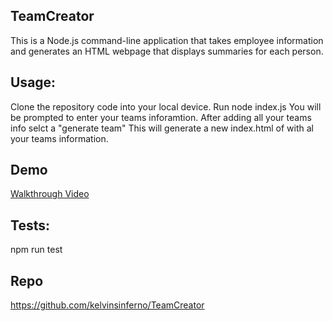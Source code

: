 ## TeamCreator
This is a Node.js command-line application that takes employee information and generates an HTML webpage that displays summaries for each person. 

## Usage:
Clone the repository code into your local device. 
Run node index.js 
You will be prompted to enter your teams inforamtion.
After adding all your teams info selct a "generate team"
This will generate a new index.html of with al your teams information.

## Demo
<a href="">Walkthrough Video</a>

## Tests:
npm run test

## Repo
<a href="https://github.com/kelvinsinferno/TeamCreator">https://github.com/kelvinsinferno/TeamCreator</a>

